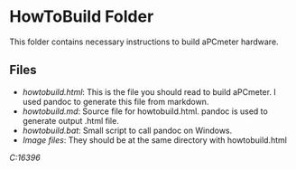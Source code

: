 # HowToBuild Folder
This folder contains necessary instructions to build aPCmeter hardware.

## Files
* *howtobuild.html*: This is the file you should read to build aPCmeter. I used pandoc to generate this file from markdown.
* *howtobuild.md*: Source file for howtobuild.html. pandoc is used to generate output .html file.
* *howtobuild.bat*: Small script to call pandoc on Windows.
* *Image files*: They should be at the same directory with howtobuild.html

*C:16396*
